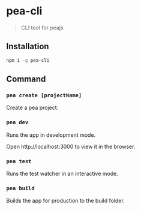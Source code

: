 # pea-cli

> CLI tool for peajs

## Installation

```bash
npm i -g pea-cli
```

## Command

### `pea create [projectName]`

Create a pea project.

### `pea dev`

Runs the app in development mode.

Open http://localhost:3000 to view it in the browser.

### `pea test`

Runs the test watcher in an interactive mode.

### `pea build`

Builds the app for production to the build folder.
